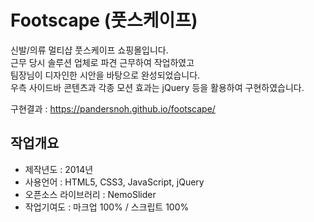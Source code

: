 # Footscape (풋스케이프)

신발/의류 멀티샵 풋스케이프 쇼핑몰입니다.<br/>
근무 당시 솔루션 업체로 파견 근무하여 작업하였고<br/>
팀장님이 디자인한 시안을 바탕으로 완성되었습니다.<br/>
우측 사이드바 콘텐츠과 각종 모션 효과는 jQuery 등을 활용하여 구현하였습니다.

구현결과 : https://pandersnoh.github.io/footscape/

## 작업개요
- 제작년도 : 2014년
- 사용언어 : HTML5, CSS3, JavaScript, jQuery<br/>
- 오픈소스 라이브러리 : NemoSlider
- 작업기여도 : 마크업 100% / 스크립트 100%

